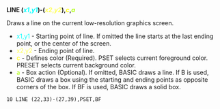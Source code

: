 **LINE (<span style="color:#00FFFF;">*x1*,*y1*</span>)-(<span style="color:#FFFF55;">*x2*,*y2*</span>),<span style="color:#FFFF00;">*c*</span>,<span style="color:#AAFF00;">*a*</span>**

Draws a line on the current low-resolution graphics screen.

- <span style="color:#00FFFF;">x1,y1</span> - Starting point of line.  If omitted the line starts at the last ending point, or the center of the screen.
- <span style="color:#FFFF55;">x2,y2</span> - Ending point of line.
- <span style="color:#FFFF00;">c</span> - Defines color (Required).  PSET selects current foreground color.  PRESET selects current background color.
- <span style="color:#AAFF00;">a</span> - Box action (Optional).  If omitted, BASIC draws a line.  If B is used, BASIC draws a box using the starting and ending points as opposite corners of the box.  If BF is used, BASIC draws a solid box.

```ecb2
10 LINE (22,33)-(27,39),PSET,BF
```
